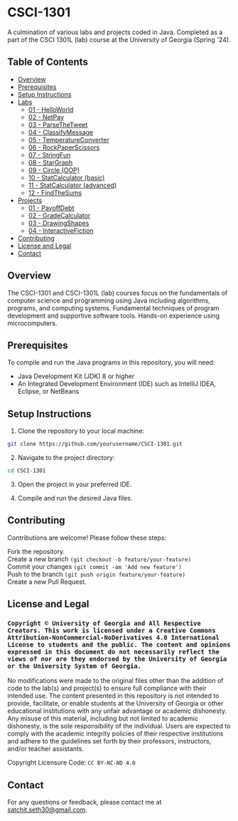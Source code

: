 # CSCI-1301

A culmination of various labs and projects coded in Java. Completed as a part of the CSCI 1301L (lab) course at the University of Georgia (Spring '24).

## Table of Contents
- [Overview](#overview)
- [Prerequisites](#prerequisites)
- [Setup Instructions](#setup-instructions)
- [Labs](https://github.com/sseth30/CSCI-1301/tree/033d5a81a3ae591a8f61fb4130c2019ca179a2f0/Labs)
  - [01 - HelloWorld](https://github.com/sseth30/CSCI-1301/tree/033d5a81a3ae591a8f61fb4130c2019ca179a2f0/Labs/01%20-%20HelloWorld)
  - [02 - NetPay](https://github.com/sseth30/CSCI-1301/tree/033d5a81a3ae591a8f61fb4130c2019ca179a2f0/Labs/02%20-%20NetPay)
  - [03 - ParseTheTweet](https://github.com/sseth30/CSCI-1301/tree/033d5a81a3ae591a8f61fb4130c2019ca179a2f0/Labs/03%20-%20ParseTheTweet)
  - [04 - ClassifyMessage](https://github.com/sseth30/CSCI-1301/tree/033d5a81a3ae591a8f61fb4130c2019ca179a2f0/Labs/04%20-%20ClassifyMessage)
  - [05 - TemperatureConverter](https://github.com/sseth30/CSCI-1301/tree/033d5a81a3ae591a8f61fb4130c2019ca179a2f0/Labs/05%20-%20TemperatureConverter)
  - [06 - RockPaperScissors](https://github.com/sseth30/CSCI-1301/tree/033d5a81a3ae591a8f61fb4130c2019ca179a2f0/Labs/06%20-%20RockPaperScissors)
  - [07 - StringFun](https://github.com/sseth30/CSCI-1301/tree/033d5a81a3ae591a8f61fb4130c2019ca179a2f0/Labs/07%20-%20StringFun)
  - [08 - StarGraph](https://github.com/sseth30/CSCI-1301/tree/033d5a81a3ae591a8f61fb4130c2019ca179a2f0/Labs/08%20-%20StarGraph)
  - [09 - Circle (OOP)](https://github.com/sseth30/CSCI-1301/tree/033d5a81a3ae591a8f61fb4130c2019ca179a2f0/Labs/09%20-%20Circle%20(OOP))
  - [10 - StatCalculator (basic)](https://github.com/sseth30/CSCI-1301/tree/033d5a81a3ae591a8f61fb4130c2019ca179a2f0/Labs/10%20-%20StatCalculator%20(basic))
  - [11 - StatCalculator (advanced)](https://github.com/sseth30/CSCI-1301/tree/033d5a81a3ae591a8f61fb4130c2019ca179a2f0/Labs/11%20-%20StatCalculator%20(advanced))
  - [12 - FindTheSums](https://github.com/sseth30/CSCI-1301/tree/033d5a81a3ae591a8f61fb4130c2019ca179a2f0/Labs/12%20-%20FindTheSums)
- [Projects](https://github.com/sseth30/CSCI-1301/tree/033d5a81a3ae591a8f61fb4130c2019ca179a2f0/Projects)
  - [01 - PayoffDebt](https://github.com/sseth30/CSCI-1301/tree/033d5a81a3ae591a8f61fb4130c2019ca179a2f0/Projects/01%20-%20PayoffDebt)
  - [02 - GradeCalculator](https://github.com/sseth30/CSCI-1301/tree/033d5a81a3ae591a8f61fb4130c2019ca179a2f0/Projects/02%20-%20GradeCalculator)
  - [03 - DrawingShapes](https://github.com/sseth30/CSCI-1301/tree/033d5a81a3ae591a8f61fb4130c2019ca179a2f0/Projects/03%20-%20DrawingShapes)
  - [04 - InteractiveFiction](https://github.com/sseth30/CSCI-1301/tree/033d5a81a3ae591a8f61fb4130c2019ca179a2f0/Projects/04%20-%20InteractiveFiction)
- [Contributing](#contributing)
- [License and Legal](#license-and-legal)
- [Contact](#contact)

## Overview

The CSCI-1301 and CSCI-1301L (lab) courses focus on the fundamentals of computer science and programming using Java including algorithms, programs, and computing systems. Fundamental techniques of program development and supportive software tools. Hands-on experience using microcomputers. 

## Prerequisites 
To compile and run the Java programs in this repository, you will need:

- Java Development Kit (JDK) 8 or higher
- An Integrated Development Environment (IDE) such as IntelliJ IDEA, Eclipse, or NetBeans

## Setup Instructions

1. Clone the repository to your local machine:

```bash
git clone https://github.com/yourusername/CSCI-1301.git
```
2. Navigate to the project directory:
```bash
cd CSCI-1301
```
3. Open the project in your preferred IDE.

4. Compile and run the desired Java files.

## Contributing
Contributions are welcome! Please follow these steps:

Fork the repository. \
Create a new branch `(git checkout -b feature/your-feature)`\
Commit your changes `(git commit -am 'Add new feature')`\
Push to the branch `(git push origin feature/your-feature)`\
Create a new Pull Request.

## License and Legal

### `Copyright © University of Georgia and All Respective Creators. This work is licensed under a Creative Commons Attribution-NonCommercial-NoDerivatives 4.0 International License to students and the public. The content and opinions expressed in this document do not necessarily reflect the views of nor are they endorsed by the University of Georgia or the University System of Georgia.`

No modifications were made to the original files other than the addition of code to the lab(s) and project(s) to ensure full compliance with their intended use. The content presented in this repository is not intended to provide, facilitate, or enable students at the University of Georgia or other educational institutions with any unfair advantage or academic dishonesty. 
Any misuse of this material, including but not limited to academic dishonesty, is the sole responsibility of the individual. Users are expected to comply with the academic integrity policies of their respective institutions and adhere to the guidelines set forth by their professors, instructors, and/or teacher assistants.

Copyright Licensure Code: `CC BY-NC-ND 4.0`

## Contact
For any questions or feedback, please contact me at satchit.seth30@gmail.com.

